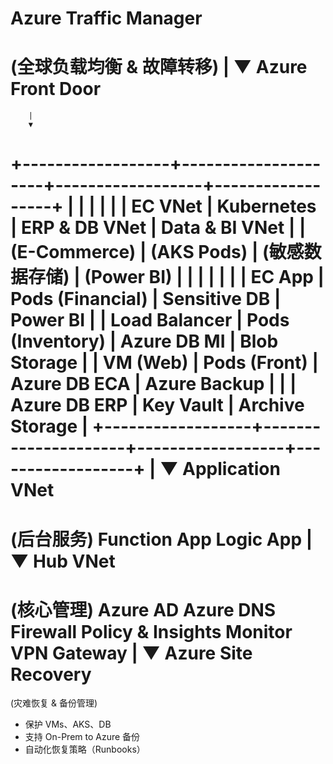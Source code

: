 Azure Traffic Manager
=====================
(全球负载均衡 & 故障转移)
        |
        ▼
Azure Front Door
==================
        |
        ▼
+------------------+---------------------+------------------+------------------+
|                  |                     |                  |                  |
| EC VNet          | Kubernetes           | ERP & DB VNet     | Data & BI VNet   |
| (E-Commerce)     | (AKS Pods)           | (敏感数据存储)    | (Power BI)       |
|                  |                     |                  |                  |
| EC App           | Pods (Financial)     | Sensitive DB      | Power BI         |
| Load Balancer    | Pods (Inventory)     | Azure DB MI       | Blob Storage     |
| VM (Web)         | Pods (Front)         | Azure DB ECA      | Azure Backup     |
|                  | Azure DB ERP         | Key Vault         | Archive Storage  |
+------------------+---------------------+------------------+------------------+
        |
        ▼
Application VNet
==================
(后台服务)
Function App
Logic App
        |
        ▼
Hub VNet
========
(核心管理)
Azure AD
Azure DNS
Firewall
Policy & Insights
Monitor
VPN Gateway
        |
        ▼
Azure Site Recovery
===================
(灾难恢复 & 备份管理)
- 保护 VMs、AKS、DB
- 支持 On-Prem to Azure 备份
- 自动化恢复策略（Runbooks）